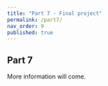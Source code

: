 ```yaml
---
title: "Part 7 - Final project"
permalink: /part7/
nav_order: 9
published: true
---
```


## Part 7

More information will come.